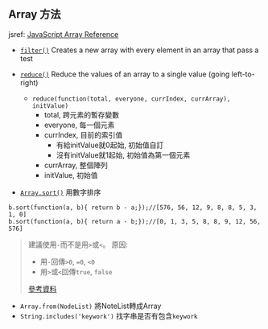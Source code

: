 
## Array 方法

jsref: [JavaScript Array Reference](https://www.w3schools.com/jsref/jsref_obj_array.asp)
- [`filter()`](https://www.w3schools.com/jsref/jsref_filter.asp) Creates a new array with every element in an array that pass a test
- [`reduce()`](https://www.w3schools.com/jsref/jsref_reduce.asp) Reduce the values of an array to a single value (going left-to-right)
    - `reduce(function(total, everyone, currIndex, currArray), initValue)`
        - total, 跨元素的暫存變數
        - everyone, 每一個元素
        - currIndex, 目前的索引值
            - 有給initValue就0起始, 初始值自訂
            - 沒有initValue就1起始, 初始值為第一個元素
        - currArray, 整個陣列
        - initValue, 初始值

- [`Array.sort()`](https://www.w3schools.com/jsref/jsref_sort.asp) 用數字排序
```javascript=
b.sort(function(a, b){ return b - a;});//[576, 56, 12, 9, 8, 8, 5, 3, 1, 0]
b.sort(function(a, b){ return a - b;});//[0, 1, 3, 5, 8, 8, 9, 12, 56, 576]
```
> 建議使用`-`而不是用`>`或`<`。
> 原因:
> - 用`-`回傳`>0`, `=0`, `<0`
> - 用`>`或`<`回傳`true`, `false`
>
>[參考資料](http://stackoverflow.com/questions/1063007/how-to-sort-an-array-of-integers-correctly)
- `Array.from(NodeList)` 將NoteList轉成Array
- `String.includes('keywork')` 找字串是否有包含`keywork`
